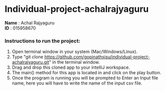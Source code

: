 # Individual-project-achalrajyaguru

**Name** : Achal Rajyaguru <br />
**ID** : 015958670

### Instructions to run the project:
1) Open terminal window in your system (Mac/Windows/Linux).
2) Type "git clone https://github.com/gopinathsjsu/individual-project-achalrajyaguru.git" in the terminal window.
3) Drag and drop this cloned app to your intelliJ workspace.
4) The main() method for this app is located in and click on the play button.
5) Once the program is running you will be prompted to Enter an Input file name, here you will have to write the name of the input csv file.
